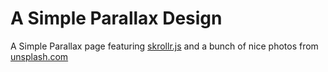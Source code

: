 # A Simple Parallax Design

A Simple Parallax page featuring [skrollr.js](https://github.com/Prinzhorn/skrollr) and a bunch of nice photos from [unsplash.com](https://unsplash.com/)

